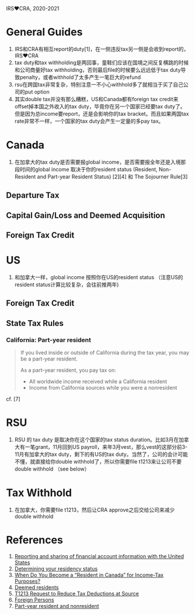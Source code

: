 IRS❤️CRA, 2020-2021

# General Guides
1. IRS和CRA有相互report的duty[1]，在一侧违反tax另一侧是会收到report的，IRS❤️CRA
2. tax duty和tax withholding是两回事，童鞋们应该在国境之间反复横跳的时候和公司商量好tax withholding，否则最后file的时候要么远远低于tax duty导致penalty，或者withhold了太多产生一笔巨大的refund
3. rsu在跨国tax非常复杂，特别注意一不小心withhold多了就相当于买了自己公司的put option
4. 其实double tax并没有那么糟糕，US和Canada都有foreign tax credit来offset掉本国之外收入的tax duty，毕竟你在另一个国家已经要tax duty了。但是因为总income要report，还是会影响你的tax bracket。而且如果两国tax rate非常不一样，一个国家的tax duty会产生一定量的多pay tax。

# Canada
1. 在加拿大的tax duty是否需要报global income，是否需要报全年还是入境那段时间的global income 取决于你的resident status (Resident, Non-Resident and Part-year Resident Status) [2][4] 和 The Sojourner Rule[3]
## Departure Tax
## Capital Gain/Loss and Deemed Acquisition
## Foreign Tax Credit

# US
1. 和加拿大一样，global income 按照你在US的resident status （注意US的resident status计算比较复杂，会往前推两年)
## Foreign Tax Credit
## State Tax Rules
### California: Part-year resident
> If you lived inside or outside of California during the tax year, you may be a part-year resident.
> 
> As a part-year resident, you pay tax on:
> 
> * All worldwide income received while a California resident
> * Income from California sources while you were a nonresident

cf. [7]

# RSU
1. RSU 的 tax duty 是取决你在这个国家的tax status duration。比如3月在加拿大有一笔grant，11月回到US payroll，来年3月vest，那么vest的这部分前3-11月有加拿大的tax duty，剩下的有US的tax duty。当然了，公司的会计可能不懂，就直接给你double withhold了，所以你需要file t1213来让公司不要double withhold （see below）

# Tax Withhold
1. 在加拿大，你需要file t1213，然后让CRA approve之后交给公司来减少double withhold

# References
1. [Reporting and sharing of financial account information with the United States](https://www.canada.ca/en/revenue-agency/services/tax/international-non-residents/enhanced-financial-account-information-reporting/reporting-sharing-financial-account-information-united-states.html)
2. [Determining your residency status](https://www.canada.ca/en/revenue-agency/services/tax/international-non-residents/information-been-moved/determining-your-residency-status.html)
3. [When Do You Become a “Resident in Canada” for Income-Tax Purposes?](https://taxpage.com/articles-and-tips/part-year-residence/)
4. [Deemed residents](https://www.canada.ca/en/revenue-agency/services/tax/international-non-residents/individuals-leaving-entering-canada-non-residents/deemed-residents.html)
5. [T1213 Request to Reduce Tax Deductions at Source](https://www.canada.ca/en/revenue-agency/services/forms-publications/forms/t1213.html)
6. [Foreign Persons](https://www.irs.gov/individuals/international-taxpayers/foreign-persons)
7. [Part-year resident and nonresident](https://www.ftb.ca.gov/file/personal/residency-status/part-year-and-nonresident.html)
